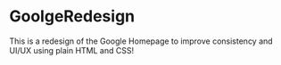 # GoolgeRedesign
This is a redesign of the Google Homepage to improve consistency and UI/UX using plain HTML and CSS!
